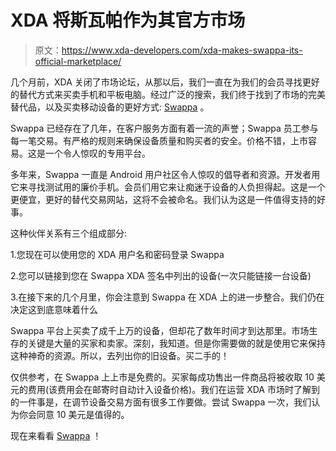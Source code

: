 # XDA 将斯瓦帕作为其官方市场

> 原文：<https://www.xda-developers.com/xda-makes-swappa-its-official-marketplace/>

几个月前，XDA 关闭了市场论坛，从那以后，我们一直在为我们的会员寻找更好的替代方式来买卖手机和平板电脑。经过广泛的搜索，我们终于找到了市场的完美替代品，以及买卖移动设备的更好方式: [Swappa](http://swappa.com/) 。

Swappa 已经存在了几年，在客户服务方面有着一流的声誉；Swappa 员工参与每一笔交易。有严格的规则来确保设备质量和购买者的安全。价格不错，上市容易。这是一个令人惊叹的专用平台。

多年来，Swappa 一直是 Android 用户社区令人惊叹的倡导者和资源。开发者用它来寻找测试用的廉价手机。会员们用它来让痴迷于设备的人负担得起。这是一个更便宜，更好的替代交易网站，这将不会被命名。我们认为这是一件值得支持的好事。

这种伙伴关系有三个组成部分:

1.您现在可以使用您的 XDA 用户名和密码登录 Swappa

2.您可以链接到您在 Swappa XDA 签名中列出的设备(一次只能链接一台设备)

3.在接下来的几个月里，你会注意到 Swappa 在 XDA 上的进一步整合。我们仍在决定这到底意味着什么

Swappa 平台上买卖了成千上万的设备，但却花了数年时间才到达那里。市场生存的关键是大量的买家和卖家。深刻，我知道。但是你需要做的就是使用它来保持这种神奇的资源。所以，去列出你的旧设备。买二手的！

仅供参考，在 Swappa 上上市是免费的。买家每成功售出一件商品将被收取 10 美元的费用(该费用会在邮寄时自动计入设备价格)。我们在运营 XDA 市场时了解到的一件事是，在调节设备交易方面有很多工作要做。尝试 Swappa 一次，我们认为你会同意 10 美元是值得的。

现在来看看 [Swappa](http://swappa.com/) ！